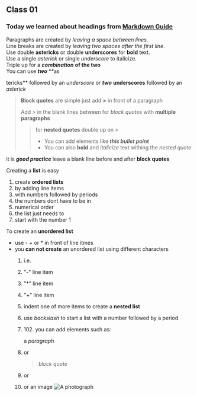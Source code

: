 ## Class 01

### Today we learned about headings from [Markdown Guide](https://www.markdownguide.org/basic-syntax/#headings)

Paragraphs are created by *leaving a space between lines*.  
Line breaks are created by *leaving two spaces after the first line*.  
Use double **astericks** or double __underscores__ for **bold** text.  
Use a single *asterick* or single _underscore_ to italicize.  
Triple up for a ***combination*** **of the two**  
You can use **_two_** **as

tericks** followed by an _underscore_ or __*two*__ __underscores__ followed by an *asterick*

>**Block quotes** are simple  just add **>** in front of a paragraph
>
> Add *>* in the blank lines between for *block quotes* with **multiple paragraphs**
>> for **nested quotes** double up on *>*
>> - You can add elements like *__this bullet point__*
>> - You can also **bold** and *italicize* text withing the *nested quote*

it is **_good practice_** leave a blank line before and after **block quotes**

Creating a **list** is easy
1. create **ordered lists**
2. by adding line items
3. with numbers followed by periods
4. the numbers dont have to be in
7. numerical order
10. the list just needs to 
5. start with the number 1 

To create an __unordered list__
- use - + or * in front of line itmes
- you __can not create__ an unordered list using different characters
  1. i.e.
  2.  "-" line item
  3.  "*" line item
  4.  "+" line item
  5.  indent one of more items to create a __nested list__
  6.  use _backslash_ to start a list with a number followed by a period
  7.  102\. you can add elements such as:

      a _paragraph_
  8. or
      > _block quote_
  9. or
          <html>
            <head>
              <title>code block</title>
            </head>
    10. or an image
      ![A photograph](https://drive.google.com/file/d/1NK_zrG5EvQOAlB3xZu8DkFQJ4zoboP14/view?usp=share_link)
  

